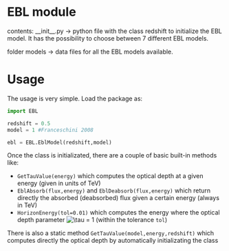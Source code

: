 # EBL module

contents:
\_\_init\_\_.py -> python file with the class redshift to initialize the EBL model. It has the possibility to choose between 7 different EBL models.

folder models -> data files for all the EBL models available.

# Usage

The usage is very simple. Load the package as:
```python
import EBL

redshift = 0.5
model = 1 #Franceschini 2008

ebl = EBL.EblModel(redshift,model)
```

Once the class is initializated, there are a couple of basic built-in methods like:
* ```GetTauValue(energy)``` which computes the optical depth at a given energy (given in units of TeV)
* ```EblAbsorb(flux,energy)``` and ```EblDeabsorb(flux,energy)``` which return directly the absorbed (deabsorbed) flux given a certain energy (always in TeV)
* ```HorizonEnergy(tol=0.01)``` which computes the energy where the optical depth parameter ![$\tau = 1$](https://render.githubusercontent.com/render/math?math=%24%5Ctau%20%3D%201%24) (within the tolerance ```tol```)

There is also a static method ```GetTauValue(model,energy,redshift)``` which computes directly the optical depth by automatically initializating the class
